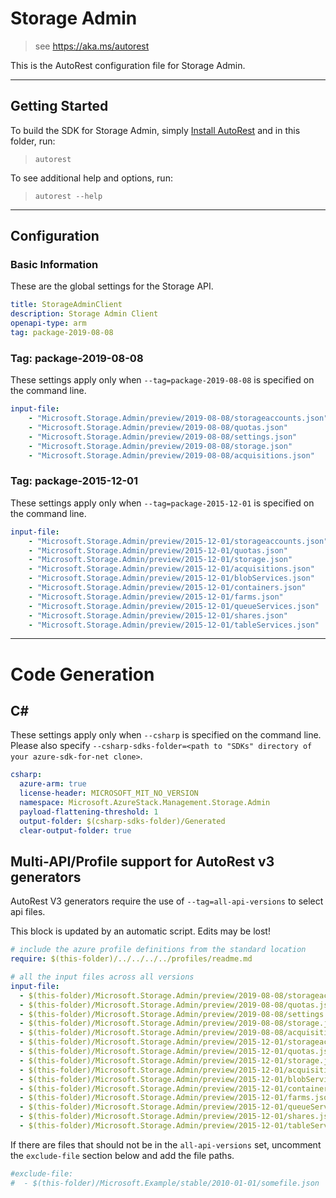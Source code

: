 # Storage Admin

> see https://aka.ms/autorest

This is the AutoRest configuration file for Storage Admin.

---
## Getting Started
To build the SDK for Storage Admin, simply [Install AutoRest](https://aka.ms/autorest/install) and in this folder, run:

> `autorest`

To see additional help and options, run:

> `autorest --help`
---

## Configuration

### Basic Information
These are the global settings for the Storage API.

``` yaml
title: StorageAdminClient
description: Storage Admin Client
openapi-type: arm
tag: package-2019-08-08
```

### Tag: package-2019-08-08

These settings apply only when `--tag=package-2019-08-08` is specified on the command line.

``` yaml $(tag) == 'package-2019-08-08'
input-file:
    - "Microsoft.Storage.Admin/preview/2019-08-08/storageaccounts.json"
    - "Microsoft.Storage.Admin/preview/2019-08-08/quotas.json"
    - "Microsoft.Storage.Admin/preview/2019-08-08/settings.json"
    - "Microsoft.Storage.Admin/preview/2019-08-08/storage.json"
    - "Microsoft.Storage.Admin/preview/2019-08-08/acquisitions.json"
```
### Tag: package-2015-12-01

These settings apply only when `--tag=package-2015-12-01` is specified on the command line.

``` yaml $(tag) == 'package-2015-12-01'
input-file:
    - "Microsoft.Storage.Admin/preview/2015-12-01/storageaccounts.json"
    - "Microsoft.Storage.Admin/preview/2015-12-01/quotas.json"
    - "Microsoft.Storage.Admin/preview/2015-12-01/storage.json"
    - "Microsoft.Storage.Admin/preview/2015-12-01/acquisitions.json"
    - "Microsoft.Storage.Admin/preview/2015-12-01/blobServices.json"
    - "Microsoft.Storage.Admin/preview/2015-12-01/containers.json"
    - "Microsoft.Storage.Admin/preview/2015-12-01/farms.json"
    - "Microsoft.Storage.Admin/preview/2015-12-01/queueServices.json"
    - "Microsoft.Storage.Admin/preview/2015-12-01/shares.json"
    - "Microsoft.Storage.Admin/preview/2015-12-01/tableServices.json"
```

---
# Code Generation

## C#

These settings apply only when `--csharp` is specified on the command line.
Please also specify `--csharp-sdks-folder=<path to "SDKs" directory of your azure-sdk-for-net clone>`.

``` yaml $(csharp)
csharp:
  azure-arm: true
  license-header: MICROSOFT_MIT_NO_VERSION
  namespace: Microsoft.AzureStack.Management.Storage.Admin
  payload-flattening-threshold: 1
  output-folder: $(csharp-sdks-folder)/Generated
  clear-output-folder: true
```

## Multi-API/Profile support for AutoRest v3 generators 

AutoRest V3 generators require the use of `--tag=all-api-versions` to select api files.

This block is updated by an automatic script. Edits may be lost!

``` yaml $(tag) == 'all-api-versions' /* autogenerated */
# include the azure profile definitions from the standard location
require: $(this-folder)/../../../../profiles/readme.md

# all the input files across all versions
input-file:
  - $(this-folder)/Microsoft.Storage.Admin/preview/2019-08-08/storageaccounts.json
  - $(this-folder)/Microsoft.Storage.Admin/preview/2019-08-08/quotas.json
  - $(this-folder)/Microsoft.Storage.Admin/preview/2019-08-08/settings.json
  - $(this-folder)/Microsoft.Storage.Admin/preview/2019-08-08/storage.json
  - $(this-folder)/Microsoft.Storage.Admin/preview/2019-08-08/acquisitions.json
  - $(this-folder)/Microsoft.Storage.Admin/preview/2015-12-01/storageaccounts.json
  - $(this-folder)/Microsoft.Storage.Admin/preview/2015-12-01/quotas.json
  - $(this-folder)/Microsoft.Storage.Admin/preview/2015-12-01/storage.json
  - $(this-folder)/Microsoft.Storage.Admin/preview/2015-12-01/acquisitions.json
  - $(this-folder)/Microsoft.Storage.Admin/preview/2015-12-01/blobServices.json
  - $(this-folder)/Microsoft.Storage.Admin/preview/2015-12-01/containers.json
  - $(this-folder)/Microsoft.Storage.Admin/preview/2015-12-01/farms.json
  - $(this-folder)/Microsoft.Storage.Admin/preview/2015-12-01/queueServices.json
  - $(this-folder)/Microsoft.Storage.Admin/preview/2015-12-01/shares.json
  - $(this-folder)/Microsoft.Storage.Admin/preview/2015-12-01/tableServices.json

```

If there are files that should not be in the `all-api-versions` set, 
uncomment the  `exclude-file` section below and add the file paths.

``` yaml $(tag) == 'all-api-versions'
#exclude-file: 
#  - $(this-folder)/Microsoft.Example/stable/2010-01-01/somefile.json
```

